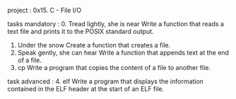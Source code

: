 project :
0x15. C - File I/O

tasks mandatory :
0. Tread lightly, she is near
Write a function that reads a text file and prints it to the POSIX standard output.
1. Under the snow
Create a function that creates a file.
2. Speak gently, she can hear
Write a function that appends text at the end of a file.
3. cp
Write a program that copies the content of a file to another file.

task advanced :
4. elf
Write a program that displays the information contained in the ELF header at the start of an ELF file.
